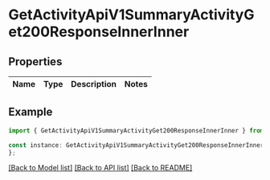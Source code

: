 # GetActivityApiV1SummaryActivityGet200ResponseInnerInner


## Properties

Name | Type | Description | Notes
------------ | ------------- | ------------- | -------------

## Example

```typescript
import { GetActivityApiV1SummaryActivityGet200ResponseInnerInner } from './api';

const instance: GetActivityApiV1SummaryActivityGet200ResponseInnerInner = {
};
```

[[Back to Model list]](../README.md#documentation-for-models) [[Back to API list]](../README.md#documentation-for-api-endpoints) [[Back to README]](../README.md)
